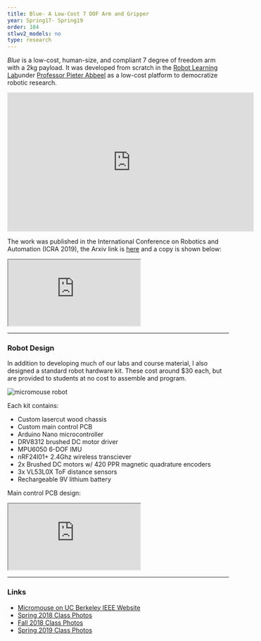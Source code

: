 ```yaml
---
title: Blue- A Low-Cost 7 DOF Arm and Gripper
year: Spring17- Spring19
order: 104
stlwv2_models: no
type: research
---
```


*Blue* is a low-cost, human-size, and compliant 7 degree of freedom arm with a 2kg payload.
It was developed from scratch in the [Robot Learning Lab](http://rll.berkeley.edu/)under [Professor Pieter Abbeel](https://people.eecs.berkeley.edu/~pabbeel/) as a low-cost platform to democratize robotic research.

<iframe width="560" height="315" src="https://www.youtube.com/embed/RCQNIgySaYw" frameborder="0" allow="accelerometer; autoplay; encrypted-media; gyroscope; picture-in-picture" allowfullscreen></iframe>

The work was published in the International Conference on Robotics and Automation (ICRA 2019), the Arxiv link is [here](https://arxiv.org/abs/1904.03815) and a copy is shown below: 

<iframe src="https://drive.google.com/file/d/1LC0DirgkaY__70R6G0JBzAUYHXj9ZpEU/preview"></iframe>

---

### Robot Design

In addition to developing much of our labs and course material, I also designed a standard robot hardware kit.
These cost around $30 each, but are provided to students at no cost to assemble and program.

![micromouse robot](/website/assets/images/micromouse_robot.jpg)

Each kit contains:
- Custom lasercut wood chassis
- Custom main control PCB
- Arduino Nano microcontroller
- DRV8312 brushed DC motor driver
- MPU6050 6-DOF IMU
- nRF24l01+ 2.4Ghz wireless transciever
- 2x Brushed DC motors w/ 420 PPR magnetic quadrature encoders
- 3x VL53L0X ToF distance sensors
- Rechargeable 9V lithium battery

Main control PCB design:

<iframe src="https://drive.google.com/file/d/1XZtYgKT8Xb47ICcy3YtWv1HZHIAcDwEf/preview"></iframe>

---

### Links

- [Micromouse on UC Berkeley IEEE Website](https://ieee.berkeley.edu/micromouse)
- [Spring 2018 Class Photos](https://photos.app.goo.gl/H12PfdtpopbzCXpv5)
- [Fall 2018 Class Photos](https://photos.app.goo.gl/9azAu6kgRJ9qmyVQA)
- [Spring 2019 Class Photos](https://photos.app.goo.gl/3cusFcwXWEnJS4Y16)
